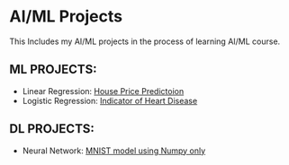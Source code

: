 # AI/ML Projects 
This Includes my AI/ML projects in the process of learning AI/ML course.
## ML PROJECTS:
- Linear Regression: [House Price Predictoion](https://github.com/BlazeWild/HousePricePrediction)<br>
- Logistic Regression: [Indicator of Heart Disease](https://github.com/BlazeWild/Heart-Disease-Indicator-Logistic-Regression-) <br>

## DL PROJECTS:
- Neural Network: [MNIST model using Numpy only](https://github.com/BlazeWild/MNIST-from-Scratch) <br>
